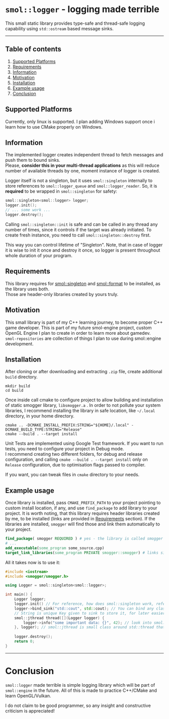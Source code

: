 # `smol::logger` - logging made terrible

This small static library provides type-safe and thread-safe logging capability using `std::ostream` based message
sinks.

---

## Table of contents

1. [Supported Platforms](#supported-platforms)
2. [Requirements](#requirements)
3. [Information](#information)
4. [Motivation](#motivation)
5. [Installation](#installation)
6. [Example usage](#example-usage)
7. [Conclusion](#conclusion)

## Supported Platforms

Currently, only linux is supported. I plan adding Windows support once i learn how to use CMake properly on Windows.<br>

## Information

The implemented logger creates independent thread to fetch messages and push them to bound sinks.<br>
Please, <b>consider this in your multi-thread applications</b> as this will reduce number of available threads by one,
moment instance of logger is created.

Logger itself is not a singleton, but it uses `smol::singleton` internally to store references to `smol::logger_queue` 
and `smol::logger_reader`. So, it is <b>required</b> to be wrapped in `smol::singleton` for safety:
```c++
smol::singleton<smol::logger> logger;
logger.init();
// ... some work ...
logger.destroy();
```
Calling `smol::singleton::init` is safe and can be called in any thread any number of times, since it controls 
if the target was already initiated. To create fresh instance, you need to call `smol::singleton::destroy` first. <br>

This way you can control lifetime of "Singleton". Note, that in case of logger it is wise to init it once and destroy it 
once, so logger is present throughout whole duration of your program. 

## Requirements

This library requires for [smol::singleton](https://github.com/Qsionc/smol_singleton)
and [smol::format](https://github.com/Qsionc/smol_format) to be installed, as the library uses both.<br>
Those are header-only libraries created by yours truly.

## Motivation

This small library is part of my C++ learning journey, to become proper C++ game developer. This is part of my future
smol-engine project, custom OpenGL Engine I plan to create in order to learn more about gamedev.<br>
`smol-repositories` are collection of things I plan to use during smol::engine development.

## Installation

After cloning or after downloading and extracting `.zip` file, create additional `build` directory.

```shell
mkdir build
cd build
```

Once inside call cmake to configure project to allow building and installation of static smogger library, `libsmogger.a`
. In order to not pollute your system libraries, I recommend installing the library in safe location, like `~/.local`
directory, in your home directory.

```shell
cmake .. -DCMAKE_INSTALL_PREFIX:STRING="${HOME}/.local" -DCMAKE_BUILD_TYPE:STRING="Release"
cmake --build . --target install
```

Unit Tests are implemented using Google Test framework. If you want to run tests, you need to configure your project in
Debug mode.<br>
I recommend creating two different folders, for debug and release configuration, and
calling `cmake --build . --target install` only on `Release`
configuration, due to optimisation flags passed to compiler.

If you want, you can tweak files in `cmake` directory to your needs.

## Example usage

Once library is installed, pass `CMAKE_PREFIX_PATH` to your project pointing to custom install location, if any, and
use `find_package` to add library to your project. It is worth noting, that this library requires header libraries
created by me, to be installed (links are provided in [Requirements](#requirements) section). If the libraries are
installed, `smogger` will find those and link them automatically to your project. 

```cmake
find_package( smogger REQUIRED ) # yes - the library is called smogger
# ...
add_executable(some_program some_source.cpp)
target_link_libraries(some_program PRIVATE smogger::smogger) # links singleton::singleton and smormat::smormat
```

All it takes now is to use it:

```c++
#include <iostream>
#include <smogger/smogger.h>

using Logger = smol::singleton<smol::logger>;

int main() {
    Logger logger;
    logger.init() // For reference, how does smol::singleton work, refer to the repository, links above
    logger->bind_sink("std::cout", std::cout); // You can bind any class derived from std::ostream as sinks.
    // String is unique Key given to sink to store it, for later easier call to smol::logger::unbind_sink.
    smol::jthread thread([](Logger logger) {
        logger->info("some important data: {}", 42); // look into smol::format to know more about type-safe formatting
    }, logger); // smol::jthread is small class around std::thread that ensures automatic joining of thread, does not support detach
    
    logger.destroy();
    return 0;
}
```

---

# Conclusion

`smol::logger` made terrible is simple logging library which will be part of `smol::engine` in the future. All of this
is made to practice C++/CMake and learn OpenGL/Vulkan.

I do not claim to be good programmer, so any insight and constructive criticism is appreciated!